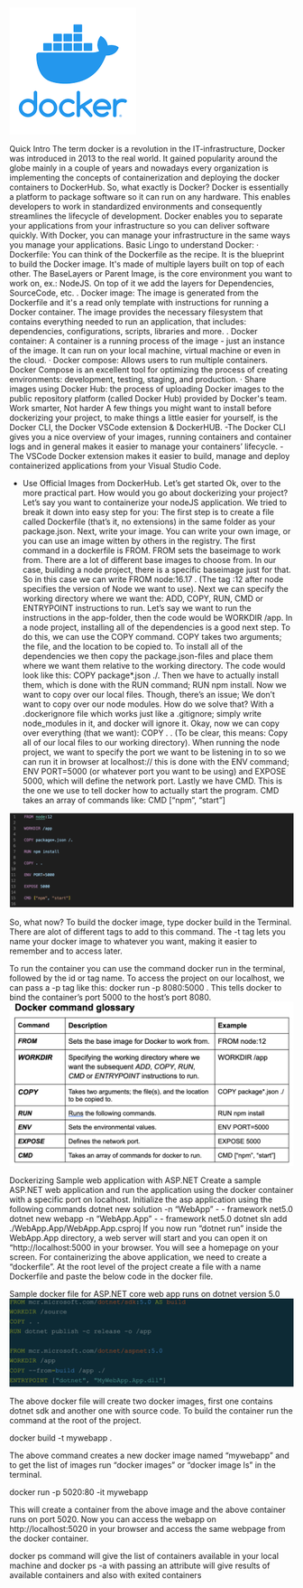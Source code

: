  ![image of preview](./docker.png?raw=true "Hero preview image")

Quick Intro
The term docker is a revolution in the IT-infrastructure, Docker was introduced in 2013 to the real world. It gained popularity around the globe mainly in a couple of years and nowadays every organization is implementing the concepts of containerization and deploying the docker containers to DockerHub.
So, what exactly is Docker?
Docker is essentially a platform to package software so it can run on any hardware. This enables developers to work in standardized environments and consequently streamlines the lifecycle of development. Docker enables you to separate your applications from your infrastructure so you can deliver software quickly. With Docker, you can manage your infrastructure in the same ways you manage your applications.
Basic Lingo to understand Docker:
·       Dockerfile: You can think of the Dockerfile as the recipe. It is the blueprint to build the Docker image. It's made of multiple layers built on top of each other. The BaseLayers or Parent Image, is the core environment you want to work on, ex.: NodeJS. On top of it we add the layers for Dependencies, SourceCode, etc.
.    Docker image: The image is generated from the Dockerfile and it's a read only template with instructions for running a Docker container. The image provides the necessary filesystem that contains everything needed to run an application, that includes: dependencies, configurations, scripts, libraries and more. 
.    Docker container: A container is a running process of the image - just an instance of the image. It can run on your local machine, virtual machine or even in the cloud. 
·       Docker compose: Allows users to run multiple containers. Docker Compose is an excellent tool for optimizing the process of creating environments: development, testing, staging, and production. 
·       Share images using Docker Hub: the process of uploading Docker images to the public repository platform (called Docker Hub) provided by Docker's team. 
Work smarter, Not harder
A few things you might want to install before dockerizing your project, to make things a little easier for yourself, is the Docker CLI, the Docker VSCode extension & DockerHUB. 
-The Docker CLI gives you a nice overview of your images, running containers and container logs and in general makes it easier to manage your containers’ lifecycle. 
-The VSCode Docker extension makes it easier to build, manage and deploy containerized applications from your Visual Studio Code.
- Use Official Images from DockerHub.
Let’s get started
Ok, over to the more practical part. How would you go about dockerizing your project? Let’s say you want to containerize your nodeJS application. We tried to break it down into easy step for you:
The first step is to create a file called Dockerfile (that’s it, no extensions) in the same folder as your package.json. 
Next, write your image. You can write your own image, or you can use an image witten by others in the registry.
The first command in a dockerfile is FROM. FROM sets the baseimage to work from. There are a lot of different base images to choose from. In our case, building a node project, there is a specific baseimage just for that. So in this case we can write FROM node:16.17 . (The tag :12 after node specifies the version of Node we want to use). 
Next we can specify the working directory where we want the: ADD, COPY, RUN, CMD or ENTRYPOINT instructions to run. Let’s say we want to run the instructions in the app-folder, then the code would be WORKDIR /app.
In a node project, installing all of the dependencies is a good next step. To do this, we can use the COPY command. COPY takes two arguments; the file, and the location to be copied to. To install all of the dependencies we then copy the package.json-files and place them where we want them relative to the working directory. The code would look like this: COPY package*.json ./. 
Then we have to actually install them, which is done with the RUN command; RUN npm install. 
Now we want to copy over our local files. Though, there’s an issue; We don’t want to copy over our node modules. How do we solve that? 
With a .dockerignore file which works just like a .gitignore; simply write node_modules in it, and docker will ignore it. 
Okay, now we can copy over everything (that we want): COPY . . 
(To be clear, this means: Copy all of our local files to our working directory). 
When running the node project, we want to specify the port we want to be listening in to so we can run it in browser at localhost:// 
this is done with the ENV command; ENV PORT=5000 (or whatever port you want to be using) and EXPOSE 5000, which will define the network port. 
Lastly we have CMD. This is the one we use to tell docker how to actually start the program. CMD takes an array of commands like: CMD [“npm”, “start”]

![image of preview](./pic1.png?raw=true "Hero preview image")

So, what now?
To build the docker image, type docker build in the Terminal. There are alot of different tags to add to this command. The -t tag lets you name your docker image to whatever you want, making it easier to remember and to access later. 

To run the container you can use the command docker run in the terminal, followed by the id or tag name. To access the project on our localhost, we can pass a -p tag like this: docker run -p 8080:5000 . This tells docker to bind the container’s port 5000 to the host’s port 8080. 
![image of preview](./pic2.png?raw=true "Hero preview image")


Dockerizing Sample web application with ASP.NET
Create a sample  ASP.NET web application and run the application using the docker container with a specific port on localhost.
Initialize the asp application using the following commands
 dotnet new solution -n “WebApp” - - framework net5.0
 dotnet new  webapp -n “WebApp.App” - - framework net5.0
 dotnet sln add ./WebApp.App/WebApp.App.csproj
If you now run “dotnet run” inside the WebApp.App directory, a web server will start and you can open it on “http://localhost:5000 in your browser. You will see a homepage on your screen.
For containerizing the above application, we need to create a “dockerfile”. At the root level of the project create a file with a name Dockerfile and paste the below code in the docker file.

Sample docker file for ASP.NET core web app runs on dotnet version 5.0
![image of preview](./pic3.png?raw=true "Hero preview image")


The above docker file will create two docker images, first one contains dotnet sdk and another one with source code. To build the container run the command at the root of the project.

 docker build -t mywebapp .

The above command creates a new docker image named “mywebapp” and to get the list of images run “docker images” or  “docker image ls” in the terminal.

docker run -p 5020:80 -it mywebapp


This will create a container from the above image and the above container runs on port 5020. Now you can access the webapp on http://localhost:5020 in your browser and access the same webpage from the docker container.

docker ps command will give the list of containers available in your local machine and docker ps -a with passing an attribute will give results of available containers and also with exited containers
